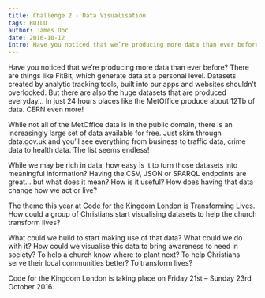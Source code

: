 ```yaml
---
title: Challenge 2 - Data Visualisation
tags: BUILD
author: James Doc
date: 2016-10-12
intro: Have you noticed that we’re producing more data than ever before? There are things like FitBit, which generate data at a personal level. Datasets created by analytic tracking tools, built into our apps and websites shouldn’t overlooked.
---
```


Have you noticed that we’re producing more data than ever before? There are things like FitBit, which generate data at a personal level. Datasets created by analytic tracking tools, built into our apps and websites shouldn’t overlooked. But there are also the huge datasets that are produced everyday… In just 24 hours places like the MetOffice produce about 12Tb of data. CERN even more!

While not all of the MetOffice data is in the public domain, there is an increasingly large set of data available for free. Just skim through data.gov.uk and you’ll see everything from business to traffic data, crime data to health data. The list seems endless!

While we may be rich in data, how easy is it to turn those datasets into meaningful information? Having the CSV, JSON or SPARQL endpoints are great… but what does it mean? How is it useful? How does having that data change how we act or live?

The theme this year at [Code for the Kingdom London](https://www.kingdomcode.org.uk/build) is Transforming Lives. How could a group of Christians start visualising datasets to help the church transform lives?

What could we build to start making use of that data? What could we do with it? How could we visualise this data to bring awareness to need in society? To help a church know where to plant next? To help Christians serve their local communities better? To transform lives?

Code for the Kingdom London is taking place on Friday 21st – Sunday 23rd October 2016.
